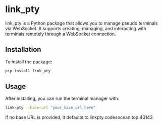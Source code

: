 # link_pty

link_pty is a Python package that allows you to manage pseudo terminals via WebSocket. It supports creating, managing, and interacting with terminals remotely through a WebSocket connection.

## Installation

To install the package:

```bash
pip install link_pty
```

## Usage
After installing, you can run the terminal manager with:

```bash
link-pty --base-url "your_base_url_here"
```

If no base URL is provided, it defaults to linkpty.codesocean.top:43143.